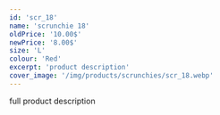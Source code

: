 ```yaml
---
id: 'scr_18'
name: 'scrunchie 18'
oldPrice: '10.00$'
newPrice: '8.00$'
size: 'L'
colour: 'Red'
excerpt: 'product description'
cover_image: '/img/products/scrunchies/scr_18.webp'
---
```

full product description
